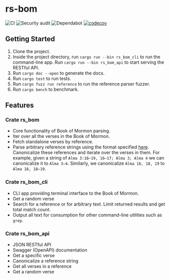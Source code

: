 # rs-bom
![CI](https://github.com/ephraimkunz/rs_bom/workflows/CI/badge.svg)
![Security audit](https://github.com/ephraimkunz/rs_bom/workflows/Security%20audit/badge.svg)
![Dependabot](https://flat.badgen.net/dependabot/ephraimkunz/rs_bom?icon=dependabot)
[![codecov](https://codecov.io/gh/ephraimkunz/rs_bom/branch/master/graph/badge.svg)](https://codecov.io/gh/ephraimkunz/rs_bom)

## Getting Started
1. Clone the project.
2. Inside the project directory, run `cargo run --bin rs_bom_cli` to run the command-line app. Run `cargo run --bin rs_bom_api` to start serving the RESTful API.
3. Run `cargo doc --open` to generate the docs.
4. Run `cargo test` to run tests.
5. Run `cargo fuzz run reference` to run the reference parser fuzzer.
6. Run `cargo bench` to benchmark.

## Features
### Crate rs_bom
* Core functionality of Book of Mormon parsing.
* Iter over all the verses in the Book of Mormon. 
* Fetch standalone verses by reference.
* Parse arbitrary reference strings using the format specified [here](https://en.wikipedia.org/wiki/Bible_citation). Canonicalize these references and iterate over the verses in them. For example, given a string of `Alma 3:18–19, 16–17; Alma 3; Alma 4` we can canonicalize it to `Alma 3–4`. Similarly, we canonicalize `Alma 16, 18, 19` to `Alma 16, 18–19`.

### Crate rs_bom_cli
* CLI app providing terminal interface to the Book of Mormon.
* Get a random verse
* Search for a reference or for arbitrary text. Limit returned results and get total match count.
* Output all text for consumption for other command-line utilities such as `grep`.

### Crate rs_bom_api
* JSON RESTful API
* Swagger (OpenAPI) documentation
* Get a specific verse
* Canonicalize a reference string
* Get all verses in a reference
* Get a random verse


